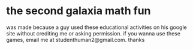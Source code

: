 <h1>the second galaxia math fun</h1>
<p>was made because a guy used these educational activities on his google site without crediting me or asking permission. if you wanna use these games, email me at studenthuman2@gmail.com. thanks</p>
